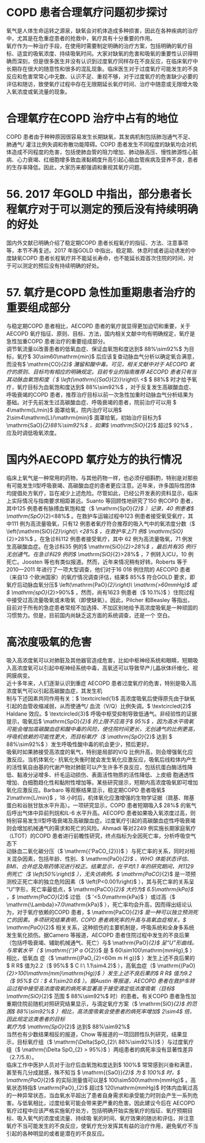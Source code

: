 # COPD 患者合理氧疗问题初步探讨  
氧气是人体生命运转之源泉，缺氧会对机体造成多种损害，因此在各种疾病的治疗中，尤其是在危重症患者的抢救中，氧疗具有十分重要的作用。  
氧疗作为一种治疗手段，在使用时需要制定明确的治疗方案，包括明确的氧疗目标、适宜的吸氧浓度、持续吸氧时间。大家对缺氧的危害和吸氧的重要性认识得明确而深刻，但是很多医生并没有认识到过度氧疗同样存在不良反应，在临床氧疗中长期存在很大的随意性和很多的混乱现象。临床医生对于过度氧疗可能发生的不良反应和危害常常心中无数、认识不足、重视不够，对于过度氧疗的危害缺少必要的评估和随访，致使氧疗过程中存在无限期延长氧疗时间、治疗中随意或无限增大吸入氧浓度或氧流量的现象。  
#  合理氧疗在COPD 治疗中占有的地位  
COPD 患者由于种种原因很容易发生长期缺氧，其发病机制包括肺泡通气不足、肺通气/ 灌注比例失调和弥散功能障碍。COPD 患者发生不同程度的缺氧均会对机体造成不同程度的危害，包括使肺血管的阻力增加、肺动脉高压、慢性肺源性心脏病、心力衰竭、红细胞增多致血液黏稠度升高引起心脑血管疾病及营养不良，患者的生存率降低。因此，大家历来都强调和重视其氧疗问题。  
# 56. 2017 年GOLD 中指出，部分患者长程氧疗对于可以测定的预后没有持续明确的好处  
国内外文献已明确介绍了稳定期COPD 患者长程氧疗的指征、方法、注意事项等，本节不再复述。2017 年版GOLD 中指出，稳定期、休息时或者运动诱发的中度缺氧COPD 患者长程氧疗并不能延长寿命，也不能延长距首次住院的时间，对于可以测定的预后没有持续明确的好处。  
# 57. 氧疗是COPD 急性加重期患者治疗的重要组成部分  
与稳定期COPD 患者相比，AECOPD 患者的氧疗就显得更加迫切和重要，关于 AECOPD 氧疗指征、原则、目标、方法，国内相关文献中均有明确规定，氧疗是急性加重COPD 患者治疗的重要组成部分。  
调节氧流量以改善患者的低氧血症、保证血氧饱和度达到$ 88\%\sim92\%$  为目标，氧疗$ 30\sim60\mathrm{min}$     后应该复查动脉血气分析以确定氧合满意，而没有$ \mathrm{CO}_{2}$     潴留和酸中毒。可见，相关文献中对于 AECOPD 氧疗的原则、目标均有相应的明确规定。目前专业的指南推荐 AECOPD  患者只有当其动脉血氧饱和度（ $ \left(\mathrm{{SaO}_{2}}\right)\ <$  $ 88\%$  时才给予氧疗，氧疗目标为血氧饱和度达到$ 88\%\sim92\%$ ，对于反复发生高碳酸血症、呼吸衰竭的COPD 患者，推荐治疗目标以前一次急性加重时动脉血气分析结果为基础。对于先前发生过高碳酸血症、呼吸衰竭的患者，院前治疗可以用 $ 4\mathrm{L/min}$     面罩给氧，院内治疗可以用$ 2\sim4\mathrm{L}/\mathrm{min}$     面罩给氧，初始治疗目标为$ \mathrm{SaO}_{2}88\%\sim92\%$ ，如果$ \mathrm{SiO}_{2}$     超过$ 92\%$ ，应及时调低吸氧浓度。  
#  国内外AECOPD 氧疗处方的执行情况  
临床上氧气是一种常用的药物，与其他药物一样，也必须仔细斟酌，特别是对那些有可能发生Ⅱ型呼吸衰竭、高碳酸血症的患者更应注意。近年来，许多国际性团体均提倡处方氧疗，旨在减少上述危险。尽管如此，已经公开发表的资料显示，临床上实际情况与指南要求相距甚远。Suanto 等回顾性地研究了150 例COPD 患者，其中125 例患者有脉搏血氧饱和度（$ \mathrm{SpO}_{2}$    ）记录，40 例患者$ \mathrm{SpO}_{2}<88\%$ 。在救护车运输过程中123 例患者接受氧受氧疗，其中111 例为高流量吸氧，只有12 例患者氧疗符合推荐的吸入气中的氧浓度分数（$ \left(\mathrm{SiO}_{2}\right)\ <28\%$ ，在救护车上71 例$ \mathrm{SiO}_{2}>28\%$ 。在急诊科112 例患者接受氧疗，其中 62 例为高流量吸氧，71 例发生高碳酸血症。在急诊科35 例的$ \mathrm{SiO}_{2}>28\%$ ，最后共有35 例行无创通气。在急诊科29 例的$ \mathrm{SiO}_{2}>28\%$ ，7 例转入ICU，10 例死亡。Joosten 等也有类似报道。然而，近年来情况稍有好转。Roberts 等于2010—2011 年进行了一项大型调查，他们对于16 018 例住院的 AECOPD 患者（来自13 个欧洲国家）的氧疗情况调查评估，结果$ 85\%$  符合GOLD 要求，即氧疗后动脉血氧分压$ \left(\mathrm{PaO}_{2}\right)\ \mathrm{>60mmHg}$     或$ \mathrm{spO}_{2}>90\%$ ，然而，尚有1623 例患者（$ 10.1\%)$ ）住院过程中接受过高流量吸氧或未吸氧（即使缺氧）。因此，Pilcher 和Beasley 等指出，目前对于所有的急症患者常规不加选择、不加区别地给予高浓度吸氧是一种顽固的习惯势力。但是，目前国内尚缺乏这方面的系统调查，还是一个 空白。  
#  高浓度吸氧的危害  
吸入高浓度氧可以对肺脏及其他器官造成危害，比如中枢神经系统和眼睛，短期吸入高浓度氧可以引起中枢神经系统中毒，高氧还可以导致早产儿晶状体纤维化、视网膜病变。  
近十多年来，人们逐渐认识到重症 AECOPD 患者过度氧疗的危害，特别是吸入高浓度氧气可以引起高碳酸血症，其发生机  
制与下述因素共同作用有关：$ \textcircled{1}$    高浓度吸氧后使得原先由于缺氧引起的血管收缩减弱，从而使通气/ 血流（V/Q）比例失调。$ \textcircled{2}$    Haldane 效应。$ \textcircled{3}$    呼吸中枢受抑制导致低通气。非经验性的证据提示，吸氧后$ \mathrm{SpO}_{2}$     的上限不应高于$ 95\%$ ，因为高水平吸氧可能会增加高碳酸血症和酸中毒的风险，使住院时间更长，无创通气的比例更高，呼吸机依赖的可能性更大，而目标氧疗（$ \mathrm{SpO}_{2}$    达到 $ 88\%\sim92\%$ ）发生呼吸性酸中毒的机会更少，预后更好。  
吸氧时如果肺接受高浓度的氧气，特别是局部的V/Q 比例升高，则会增强氧化应激反应。当机体氧化- 抗氧化失衡时就会发生氧化应激反应，吸氧后线粒体内产生的活性氧自由基的代谢产物对肺脏可以产生许多不良反应，包括抗蛋白酶活性降低、黏液分泌增多、纤毛运动损伤、表面活性物质的活性降低、上皮细 胞通透性增加、白细胞趋化性和黏附性增加等。某些研究提示，短期内高浓度吸氧即可增加氧化应激反应。Barbaro 等观察结果显示，稳定期COPD 患者吸氧$ 2\mathrm{L/min}$    ，18 小时后，机体氧化应激增强的生物学证据（巯基、羰基蛋白和谷胱甘肽水平升高）。一项研究显示，COPD 患者短期吸入$ 28\%$  的氧气后呼出气体中异前列烷和IL-6 水平升高。AECOPD 患者如果吸入氧浓度过高，则特别容易发生Ⅱ型呼吸衰竭及高碳酸血症。过度氧疗引起的高碳酸血症性呼吸衰竭则会增加机械通气的需求和死亡的风险。Ahmadi 等对2249 例实施长期家庭氧疗（LTOT）的COPD 患者进行前瞻性研究，终点指标为全因死亡率，分析呼吸空气态下  
动脉血二氧化碳分压（$ \mathrm{{'PaCO_{2}}}$    ）与死亡率的关系，同时对相关混杂因素，包括年龄、性别、$ \mathrm{PaO}_{2}$    、WHO 体能状态评估、BMI、合并症及用药情况进行校正。结果显示，在平均1.1 年的研究期间，共1129 例死亡（$ \left(50\%\right)$ ），无失访病例。$ \mathrm{PaCO}_{2}$     是一项预测校正死亡率的独立危险因素（$ \left(P<0.001\right)$ ），其与死亡率的关系呈
“U”字形，死亡率最低点，$ \mathrm{PaCO}_{2}$     大约为$ 6.5\mathrm{kPa}$    ，$ \mathrm{PaCO}_{2}$     过低
（$ '<5.0\mathrm{kPa}$    ）或过高（$ \mathrm{\Lambda}>7.0\mathrm{kPa}$    ），死亡率均会升高，因而得出结论认为，对于氧疗依赖的COPD 患者，$ \mathrm{PaCO}_{2}$     是一种可以独立预测死亡的因素。多项研究结果表明，COPD 患者病死率的升高与高氧血症相关。$ \mathrm{PaO}_{2}$     相关关系，这种损伤的主要机制是，呼吸系统和全身多系统发生氧化损伤。据Camero 等报道，AECOPD 患者住院过程中发生的不良后果（包括呼吸衰竭、辅助机械通气、死亡）与$ \mathrm{PaO}_{2}$     呈“U”形曲线。与常氧水平（ $ \mathrm{{'}P a O_{2}}$      是 $ 60\sim100\mathrm{mmHg},$  ）相比，低氧血 症（$ \mathrm{(PaO_{2}<60m m H g)}$    ）发生上述不良后果的$ R R$  值为2.2（$ 95\%$  $ C I:\ 1.1\sim4.2)$ ），高氧血症（$ \mathrm{(PaO}_{2}>100\mathrm{mm}\mathrm{Hg)}$    ）发生上述不良后果的$ R R$  值为9.2（$ 95\%$  CI：$ 4.1\sim20.6$ ）。据Austin 等报道，AECOPD 患者在救护车转运过程中接受高浓度吸氧的病死率显著高于接受滴定低浓度吸氧（目标$ \mathrm{SiO}_{2}$     范围 $ 88\%\sim92\%$  时）的患者。有关COPD 患者急性加重期住院前随机对照研究结果显示，与滴定氧疗方案（$ \mathrm{SiO}_{2}$     的范围$ 88\%\sim92\%$ ）相比，高浓度吸氧会使患者的病死率增加$ 2\sim4$  倍，因此规定这类患者的目标  
氧疗为$ \mathrm{SpO}_{2}$     达到$ 88\%\sim92\%$   
当然也有少数结果相反的报道，Chow 等报道的一项回顾性队列研究，结果显示，目标氧疗组（$ \mathrm{\Delta(SpO_{2}\ 88\%\sim92\%)}$    ）与过度氧疗组（$ \mathrm{\Delta SpO_{2} > 95\%}$    ）两组患者的病死率没有显著性差异（2.7/5.8）。  
临床工作中医护人员对于治疗后血氧饱和度达到$ 100\%$  常常感到兴奋和满意，甚至有几分成就感，殊不知当 $ \mathrm{{SaO}}_{2}$      为 $ 100\%$  时，$ \mathrm{PaO}_{2}$     的实际测量值可以是$ 100\sim500\mathrm{mmHg}$    。高氧状态特指$ \mathrm{PaO}_{2}$     超过$ 120\mathrm{mmHg}$     时体内血氧过高的一种异常状态，当血氧水平超出了患者自身需求和承受能力时则会产生一系列危害。与低氧相比，过度给氧可能会带来更严重的危害。因此建议今后在 AECOPD 氧疗过程中应该严格实施氧疗处方，包括明确开始实施氧疗的指征、氧疗预期目标、吸入氧气的浓度或流量、持续吸 氧的时间、氧疗效果的随访和评估，并注意氧疗不当可能发生的不良反应，使氧疗充分发挥其有益的治疗作用，避免氧疗不当引起的各种明显的或者是潜在的不良反应。  
